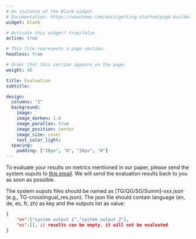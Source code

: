 ```yaml
---
# An instance of the Blank widget.
# Documentation: https://wowchemy.com/docs/getting-started/page-builder/
widget: blank

# Activate this widget? true/false
active: true

# This file represents a page section.
headless: true

# Order that this section appears on the page.
weight: 40

title: Evaluation
subtitle:

design:
  columns: "1"
  background:
    image: 
    image_darken: 1.0
    image_parallax: true
    image_position: center
    image_size: cover
    text_color_light: 
  spacing:
    padding: ["20px", "0", "20px", "0"]
---
```


To evaluate your results on metrics mentioned in our paper, please send the system ouputs to <a href="mailto:
chenyiran.robin@bytedance.com">this email</a>. We will send the evaluation results back to you as soon as possible.


The system ouputs files should be named as \[TG/QG/SG/Summ\]-xxx.json (e.g., TG-crosslingual_res.json). The json file should contain language (en, de, es, fr, zh) as key and the outputs list as value:
```json
{
    "en":["system output 1","system output 2"], 
    "es":[], // results can be empty, it will not be evaluated 
}
```
